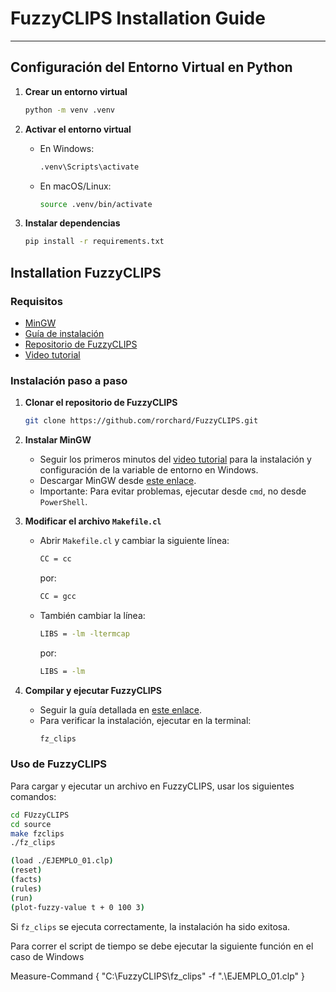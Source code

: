 # FuzzyCLIPS Installation Guide

---

## Configuración del Entorno Virtual en Python

1. **Crear un entorno virtual**
   ```sh
   python -m venv .venv
   ```

2. **Activar el entorno virtual**
   - En Windows:
     ```sh
     .venv\Scripts\activate
     ```
   - En macOS/Linux:
     ```sh
     source .venv/bin/activate
     ```

3. **Instalar dependencias**
   ```sh
   pip install -r requirements.txt
   ```


## Installation FuzzyCLIPS

### Requisitos
- [MinGW](https://sourceforge.net/projects/mingw/)
- [Guía de instalación](https://emasuriano.com/blog/2024-07-31-install-fuzzy-clips/)
- [Repositorio de FuzzyCLIPS](https://github.com/rorchard/FuzzyCLIPS)
- [Video tutorial](https://www.youtube.com/watch?v=GEZLjRSY_m8&t=50s&ab_channel=CharlyCimino)

### Instalación paso a paso

1. **Clonar el repositorio de FuzzyCLIPS**
   ```sh
   git clone https://github.com/rorchard/FuzzyCLIPS.git
   ```

2. **Instalar MinGW**
   - Seguir los primeros minutos del [video tutorial](https://www.youtube.com/watch?v=GEZLjRSY_m8&t=50s) para la instalación y configuración de la variable de entorno en Windows.
   - Descargar MinGW desde [este enlace](https://sourceforge.net/projects/mingw/).
   - Importante: Para evitar problemas, ejecutar desde `cmd`, no desde `PowerShell`.

3. **Modificar el archivo `Makefile.cl`**
   - Abrir `Makefile.cl` y cambiar la siguiente línea:
     ```sh
     CC = cc
     ```
     por:
     ```sh
     CC = gcc
     ```
   - También cambiar la línea:
     ```sh
     LIBS = -lm -ltermcap
     ```
     por:
     ```sh
     LIBS = -lm
     ```

4. **Compilar y ejecutar FuzzyCLIPS**
   - Seguir la guía detallada en [este enlace](https://emasuriano.com/blog/2024-07-31-install-fuzzy-clips/).
   - Para verificar la instalación, ejecutar en la terminal:
     ```sh
     fz_clips
     ```

### Uso de FuzzyCLIPS

Para cargar y ejecutar un archivo en FuzzyCLIPS, usar los siguientes comandos:
```sh
cd FUzzyCLIPS
cd source
make fzclips
./fz_clips

(load ./EJEMPLO_01.clp)
(reset)
(facts)
(rules)
(run)
(plot-fuzzy-value t + 0 100 3)
```

Si `fz_clips` se ejecuta correctamente, la instalación ha sido exitosa.

Para correr el script de tiempo se debe ejecutar la siguiente función en el caso de Windows 

Measure-Command { "C:\FuzzyCLIPS\fz_clips" -f ".\EJEMPLO_01.clp" } 


